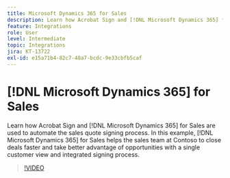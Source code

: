 ```yaml
---
title: Microsoft Dynamics 365 for Sales
description: Learn how Acrobat Sign and [!DNL Microsoft Dynamics 365] for Sales are used to automate the sales quote signing process
feature: Integrations
role: User
level: Intermediate
topic: Integrations
jira: KT-13722
exl-id: e15a71b4-82c7-48a7-bcdc-9e33cbfb5caf
---
```

# [!DNL Microsoft Dynamics 365] for Sales

Learn how Acrobat Sign and [!DNL Microsoft Dynamics 365] for Sales are used to automate the sales quote signing process. In this example, [!DNL Microsoft Dynamics 365] for Sales helps the sales team at Contoso to close deals faster and take better advantage of opportunities with a single customer view and integrated signing process.

>[!VIDEO](https://video.tv.adobe.com/v/3423404?quality=12&learn=on&hidetitle=true)
